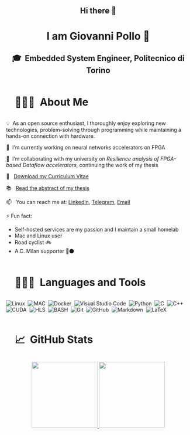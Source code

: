 
<div align="center">
<h2> Hi there 👋  </h2>
</div>

<h1 align="center">I am Giovanni Pollo 🐔 </h1>
<h2 align="center">🎓 &nbsp;Embedded System Engineer, Politecnico di Torino</h2>

<div id="user-content-toc">
  <ul>
    <summary><h1 style="display: inline-block;">👨🏻‍💻 &nbsp;About Me</h1></summary>
  </ul>
</div>

💡 &nbsp;As an open source enthusiast, I thoroughly enjoy exploring new technologies, problem-solving through programming while maintaining a hands-on connection with hardware.

🔭 &nbsp;I’m currently working on neural networks accelerators on FPGA

👯 &nbsp;I’m collaborating with my university on *Resilience analysis of FPGA-based Dataflow accelerators*, continuing the work of my thesis

📄 &nbsp; [Download my Curriculum Vitae](CV.pdf)

📚 &nbsp; [Read the abstract of my thesis](thesis-abstract.md)

📫 &nbsp; You can reach me at: [LinkedIn](https://www.linkedin.com/in/giovanni-pollo/), [Telegram](https://t.me/giovannipollo), [Email](mailto:giovannipollo98@gmail.com)

⚡ Fun fact: 
- Self-hosted services are my passion and I maintain a small homelab
- Mac and Linux user
- Road cyclist 🚲
- A.C. Milan supporter 🔴⚫

<div id="user-content-toc">
  <ul>
    <summary><h1 style="display: inline-block;">👨🏻‍💻 &nbsp;Languages and Tools</h1></summary>
  </ul>
</div>

![Linux](https://img.shields.io/badge/-Linux-05122A?style=flat&logo=linux&logoColor=A8B9CC)&nbsp;
![MAC](https://img.shields.io/badge/-Mac-05122A?style=flat&logo=apple&logoColor=A8B9CC)&nbsp;
![Docker](https://img.shields.io/badge/-Docker-05122A?style=flat&logo=docker)&nbsp;
![Visual Studio Code](https://img.shields.io/badge/-Visual%20Studio%20Code-05122A?style=flat&logo=visual-studio-code&logoColor=007ACC)&nbsp;
![Python](https://img.shields.io/badge/-Python-05122A?style=flat&logo=python)&nbsp;
![C](https://img.shields.io/badge/-C-05122A?style=flat&logo=C&logoColor=A8B9CC)&nbsp;
![C++](https://img.shields.io/badge/-C++-05122A?style=flat&logo=C%2B%2B&logoColor=00599C)&nbsp;
![CUDA](https://img.shields.io/badge/-CUDA-05122A?style=flat&logo=nvidia)&nbsp;
![HLS](https://img.shields.io/badge/-HLS-05122A?style=flat&logo=xilinx)&nbsp;
![BASH](https://img.shields.io/badge/-BASH-05122A?style=flat&logo=gnu-bash&logoColor=4EAA25)&nbsp;
![Git](https://img.shields.io/badge/-Git-05122A?style=flat&logo=git)&nbsp;
![GitHub](https://img.shields.io/badge/-GitHub-05122A?style=flat&logo=github)&nbsp;
![Markdown](https://img.shields.io/badge/-Markdown-05122A?style=flat&logo=markdown)&nbsp;
![LaTeX](https://img.shields.io/badge/-LaTeX-05122A?style=flat&logo=latex)&nbsp;

<div id="user-content-toc">
  <ul>
    <summary><h1 style="display: inline-block;">📈 &nbsp;GitHub Stats</h1></summary>
  </ul>
</div>
<p align="center">
<a href="https://github.com/giop98/github-readme-stats">
  <img height="180em" src="https://github-readme-stats.vercel.app/api?username=giop98&show_icons=true&theme=nord"/>
  <img height="180em" src="https://github-readme-stats-eight-theta.vercel.app/api/top-langs/?username=giop98&layout=compact&langs_count=8&theme=nord"/>
</a>
</p>
